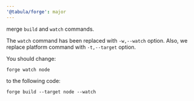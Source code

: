 ```yaml
---
'@tabula/forge': major
---
```


merge `build` and `watch` commands.

The `watch` command has been replaced with `-w,--watch` option. Also, we replace platform command with `-t,--target`
option.

You should change:

```shell
forge watch node
```

to the following code:

```shell
forge build --target node --watch
```
